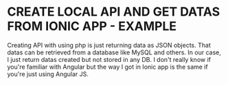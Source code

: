 # CREATE LOCAL API AND GET DATAS FROM IONIC APP - EXAMPLE

Creating API with using php is just returning data as JSON objects.
That datas can be retrieved from a database like MySQL and others.
In our case, I just return datas created but not stored in any DB.
I don't really know if you're familiar with Angular but the way I got in Ionic app is the same if you're just using Angular JS.
